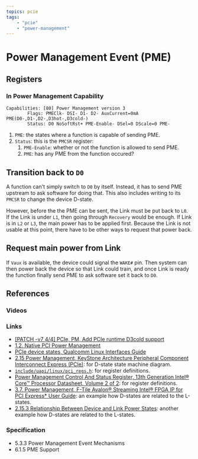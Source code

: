 ```yaml
---
topics: pcie
tags:
    - "pcie"
    - "power-management"
---
```


# Power Management Event (PME)

## Registers

### In Power Management Capability

```
Capabilities: [80] Power Management version 3
        Flags: PMEClk- DSI- D1- D2- AuxCurrent=0mA PME(D0-,D1-,D2-,D3hot-,D3cold-)
        Status: D0 NoSoftRst+ PME-Enable- DSel=0 DScale=0 PME-
```

1. `PME`: the states where a function is capable of sending PME.
2. `Status`: this is the `PMCSR` register:
    1. `PME-Enable`: whether or not the function is allowed to send PME.
    2. `PME`: has any PME from the function occured?

## Transition back to `D0`

A function can't simply switch to `D0` by itself. Instead, it has to send PME upstream to ask software for doing that. This also includes writing to its `PMCSR` to change the device D-state. 

However, before the the PME can be sent, the Link must be put back to `L0`. If the Link is under `L1`, then going through `Recovery` would be enough. If Link is in `L2` or `L3`, the main power has to be applied first. Because the Link is not usable at this point, there have to be other ways to request that power back.

## Request main power from Link

If `Vaux` is available, the device could signal the `WAKE#` pin. Then system can then power back the device so that Link could train, and once Link is ready the function finally send PME to ask software set it back to `D0`.

## References

### Videos

### Links

- [[PATCH -v7 4/4] PCIe, PM, Add PCIe runtime D3cold support](https://lore.kernel.org/all/1340418231-10134-5-git-send-email-ying.huang@intel.com/)
- [1.2. Native PCI Power Management](https://docs.kernel.org/power/pci.html#native-pci-power-management)
- [PCIe device states, Qualcomm Linux Interfaces Guide](https://docs.qualcomm.com/bundle/publicresource/topics/80-70018-8/pcie.html#pcie-device-states)
- [2.15 Power Management, KeyStone Architecture Peripheral Component Interconnect Express (PCIe)](https://www.ti.com/lit/ug/sprugs6d/sprugs6d.pdf): for D-state state machine diagram.
- [`include/uapi/linux/pci_regs.h`](https://elixir.bootlin.com/linux/v6.16/source/include/uapi/linux/pci_regs.h#L238): for register definitions.
- [Power Management Control And Status Register, 13th Generation Intel® Core™ Processor Datasheet, Volume 2 of 2](https://edc.intel.com/content/www/us/en/design/publications/13th-generation-core-processor-datasheet-volume-2-of-2/power-management-control-and-status-register-pmectrlstatus-offset-84/): for register definitions.
- [3.7. Power Management, F-Tile Avalon® Streaming Intel® FPGA IP for PCI Express* User Guide](https://www.intel.com/content/www/us/en/docs/programmable/683140/21-4-4-0-0/power-management-37666.html): an example how D-states are related to the L-states.
- [2.15.3 Relationship Between Device and Link Power States](https://www.ti.com/lit/ug/sprugs6d/sprugs6d.pdf): another example how D-states are related to the L-states.

### Specification

- 5.3.3 Power Management Event Mechanisms
- 6.1.5 PME Support
